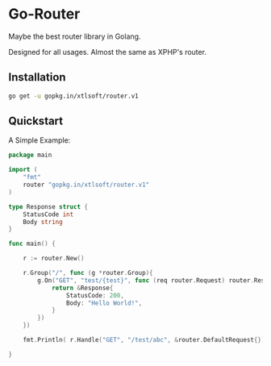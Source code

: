 # Go-Router

Maybe the best router library in Golang.

Designed for all usages. Almost the same as XPHP's router.

## Installation

```bash
go get -u gopkg.in/xtlsoft/router.v1
```

## Quickstart

A Simple Example:

```go
package main

import (
    "fmt"
    router "gopkg.in/xtlsoft/router.v1"
)

type Response struct {
    StatusCode int
    Body string
}

func main() {

    r := router.New()

    r.Group("/", func (g *router.Group){
        g.On("GET", "test/{test}", func (req router.Request) router.Response {
            return &Response{
                StatusCode: 200,
                Body: "Hello World!",
            }
        })
    })

    fmt.Println( r.Handle("GET", "/test/abc", &router.DefaultRequest{}) )

}
```